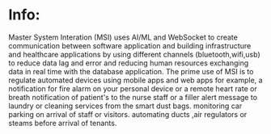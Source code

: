 # Info:



Master System Interation (MSI) uses AI/ML and WebSocket to create communication between software application and building infrastructure and healthcare applications by using different channels (bluetooth,wifi,usb) to reduce data lag and error and reducing human resources exchanging data in real time with the database application. The prime use of MSI is to regulate automated devices using mobile apps and web apps for example, a notification for fire alarm on your personal device or a remote heart rate or breath notification of patient's to the nurse staff or a filler alert message to laundry or cleaning services from the smart dust bags. monitoring car parking on arrival of staff or visitors. automating ducts ,air regulators or steams before arrival of tenants.
